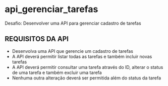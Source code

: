 # api_gerenciar_tarefas
Desafio: Desenvolver uma API para gerenciar cadastro de tarefas

## REQUISITOS DA API 

*	Desenvolva uma API que gerencie um cadastro de tarefas
*	A API deverá permitir listar todas as tarefas e também incluir novas tarefas
*	A API deverá permitir consultar uma tarefa através do ID, alterar o status de uma tarefa e também excluir uma tarefa 
*	Nenhuma outra alteração deverá ser permitida além do status da tarefa
